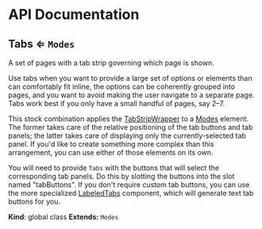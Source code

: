 # API Documentation
<a name="Tabs"></a>

## Tabs ⇐ <code>Modes</code>
A set of pages with a tab strip governing which page is shown.

Use tabs when you want to provide a large set of options or elements than
can comfortably fit inline, the options can be coherently grouped into pages,
and you want to avoid making the user navigate to a separate page. Tabs work
best if you only have a small handful of pages, say 2–7.

This stock combination applies the [TabStripWrapper](TabStripWrapper.md) to a
[Modes](Modes.md) element. The former takes care of the relative positioning
of the tab buttons and tab panels; the latter takes care of displaying only
the currently-selected tab panel. If you'd like to create something more
complex than this arrangement, you can use either of those elements on its
own.

You will need to provide `Tabs` with the buttons that will select the
corresponding tab panels. Do this by slotting the buttons into the slot named
"tabButtons". If you don't require custom tab buttons, you can use the more
specialized [LabeledTabs](LabeledTabs.md) component, which will generate text
tab buttons for you.

  **Kind**: global class
**Extends:** <code>Modes</code>  
